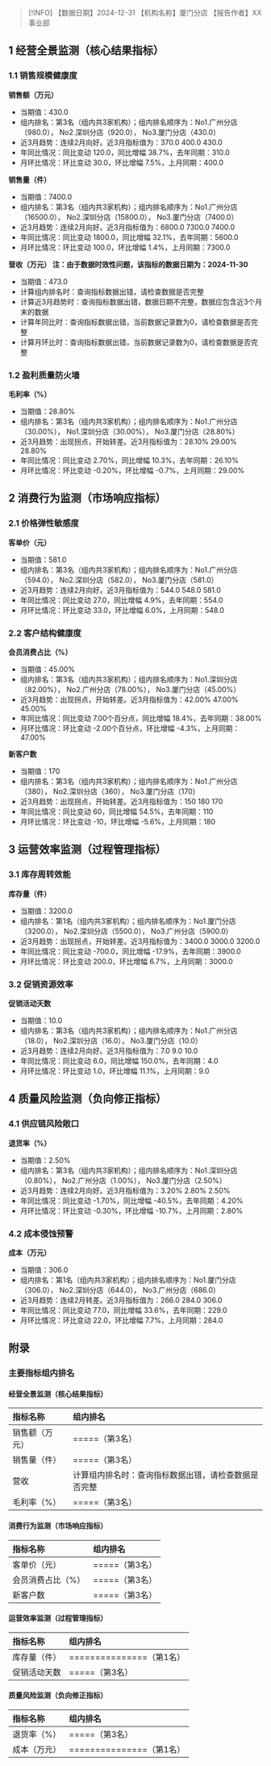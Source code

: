 > [!INFO] 【数据日期】2024-12-31        【机构名称】厦门分店        【报告作者】XX事业部
## 1 经营全景监测（核心结果指标）

### 1.1 销售规模健康度

**销售额（万元）**
- 当期值：430.0
- 组内排名：第3名（组内共3家机构）；组内排名顺序为：No1.广州分店（980.0）， No2.深圳分店（920.0）， No3.厦门分店（430.0）
- 近3月趋势：连续2月向好。近3月指标值为：370.0 400.0 430.0
- 年同比情况：同比变动 120.0，同比增幅 38.7%，去年同期：310.0
- 月环比情况：环比变动 30.0，环比增幅 7.5%，上月同期：400.0

**销售量（件）**
- 当期值：7400.0
- 组内排名：第3名（组内共3家机构）；组内排名顺序为：No1.广州分店（16500.0）， No2.深圳分店（15800.0）， No3.厦门分店（7400.0）
- 近3月趋势：连续2月向好。近3月指标值为：6800.0 7300.0 7400.0
- 年同比情况：同比变动 1800.0，同比增幅 32.1%，去年同期：5600.0
- 月环比情况：环比变动 100.0，环比增幅 1.4%，上月同期：7300.0

**营收（万元） 注：由于数据时效性问题，该指标的数据日期为：2024-11-30**
- 当期值：473.0
- 计算组内排名时：查询指标数据出错，请检查数据是否完整
- 计算近3月趋势时：查询指标数据出错，数据日期不完整，数据应包含近3个月末的数据
- 计算年同比时：查询指标数据出错，当前数据记录数为0，请检查数据是否完整
- 计算月环比时：查询指标数据出错，当前数据记录数为0，请检查数据是否完整

### 1.2 盈利质量防火墙

**毛利率（%）**
- 当期值：28.80%
- 组内排名：第3名（组内共3家机构）；组内排名顺序为：No1.广州分店（30.00%）， No1.深圳分店（30.00%）， No3.厦门分店（28.80%）
- 近3月趋势：出现拐点，开始转差。近3月指标值为：28.10% 29.00% 28.80%
- 年同比情况：同比变动 2.70%，同比增幅 10.3%，去年同期：26.10%
- 月环比情况：环比变动 -0.20%，环比增幅 -0.7%，上月同期：29.00%

## 2 消费行为监测（市场响应指标）

### 2.1 价格弹性敏感度

**客单价（元）**
- 当期值：581.0
- 组内排名：第3名（组内共3家机构）；组内排名顺序为：No1.广州分店（594.0）， No2.深圳分店（582.0）， No3.厦门分店（581.0）
- 近3月趋势：连续2月向好。近3月指标值为：544.0 548.0 581.0
- 年同比情况：同比变动 27.0，同比增幅 4.9%，去年同期：554.0
- 月环比情况：环比变动 33.0，环比增幅 6.0%，上月同期：548.0

### 2.2 客户结构健康度

**会员消费占比（%）**
- 当期值：45.00%
- 组内排名：第3名（组内共3家机构）；组内排名顺序为：No1.深圳分店（82.00%）， No2.广州分店（78.00%）， No3.厦门分店（45.00%）
- 近3月趋势：出现拐点，开始转差。近3月指标值为：42.00% 47.00% 45.00%
- 年同比情况：同比变动 7.00个百分点，同比增幅 18.4%，去年同期：38.00%
- 月环比情况：环比变动 -2.00个百分点，环比增幅 -4.3%，上月同期：47.00%

**新客户数**
- 当期值：170
- 组内排名：第3名（组内共3家机构）；组内排名顺序为：No1.广州分店（380）， No2.深圳分店（360）， No3.厦门分店（170）
- 近3月趋势：出现拐点，开始转差。近3月指标值为：150 180 170
- 年同比情况：同比变动 60，同比增幅 54.5%，去年同期：110
- 月环比情况：环比变动 -10，环比增幅 -5.6%，上月同期：180

## 3 运营效率监测（过程管理指标）

### 3.1 库存周转效能

**库存量（件）**
- 当期值：3200.0
- 组内排名：第1名（组内共3家机构）；组内排名顺序为：No1.厦门分店（3200.0）， No2.深圳分店（5500.0）， No3.广州分店（5900.0）
- 近3月趋势：出现拐点，开始转差。近3月指标值为：3400.0 3000.0 3200.0
- 年同比情况：同比变动 -700.0，同比增幅 -17.9%，去年同期：3900.0
- 月环比情况：环比变动 200.0，环比增幅 6.7%，上月同期：3000.0

### 3.2 促销资源效率

**促销活动天数**
- 当期值：10.0
- 组内排名：第3名（组内共3家机构）；组内排名顺序为：No1.广州分店（18.0）， No2.深圳分店（16.0）， No3.厦门分店（10.0）
- 近3月趋势：连续2月向好。近3月指标值为：7.0 9.0 10.0
- 年同比情况：同比变动 6.0，同比增幅 150.0%，去年同期：4.0
- 月环比情况：环比变动 1.0，环比增幅 11.1%，上月同期：9.0

## 4 质量风险监测（负向修正指标）

### 4.1 供应链风险敞口

**退货率（%）**
- 当期值：2.50%
- 组内排名：第3名（组内共3家机构）；组内排名顺序为：No1.深圳分店（0.80%）， No2.广州分店（1.00%）， No3.厦门分店（2.50%）
- 近3月趋势：连续2月向好。近3月指标值为：3.20% 2.80% 2.50%
- 年同比情况：同比变动 -1.70%，同比增幅 -40.5%，去年同期：4.20%
- 月环比情况：环比变动 -0.30%，环比增幅 -10.7%，上月同期：2.80%

### 4.2 成本侵蚀预警

**成本（万元）**
- 当期值：306.0
- 组内排名：第1名（组内共3家机构）；组内排名顺序为：No1.厦门分店（306.0）， No2.深圳分店（644.0）， No3.广州分店（686.0）
- 近3月趋势：连续2月转差。近3月指标值为：266.0 284.0 306.0
- 年同比情况：同比变动 77.0，同比增幅 33.6%，去年同期：229.0
- 月环比情况：环比变动 22.0，环比增幅 7.7%，上月同期：284.0

## 附录

### 主要指标组内排名

#### 经营全景监测（核心结果指标）

| 指标名称    | 组内排名                       |
|:--------|:---------------------------|
| 销售额（万元） | =====（第3名）                 |
| 销售量（件）  | =====（第3名）                 |
| 营收      | 计算组内排名时：查询指标数据出错，请检查数据是否完整 |
| 毛利率（%）  | =====（第3名）                 |
#### 消费行为监测（市场响应指标）

| 指标名称      | 组内排名       |
|:----------|:-----------|
| 客单价（元）    | =====（第3名） |
| 会员消费占比（%） | =====（第3名） |
| 新客户数      | =====（第3名） |
#### 运营效率监测（过程管理指标）

| 指标名称   | 组内排名                 |
|:-------|:---------------------|
| 库存量（件） | ===============（第1名） |
| 促销活动天数 | =====（第3名）           |
#### 质量风险监测（负向修正指标）

| 指标名称   | 组内排名                 |
|:-------|:---------------------|
| 退货率（%） | =====（第3名）           |
| 成本（万元） | ===============（第1名） |